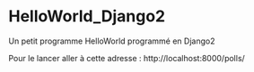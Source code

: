 # HelloWorld_Django2
Un petit programme HelloWorld programmé en Django2 

Pour le lancer aller à cette adresse : http://localhost:8000/polls/ 
